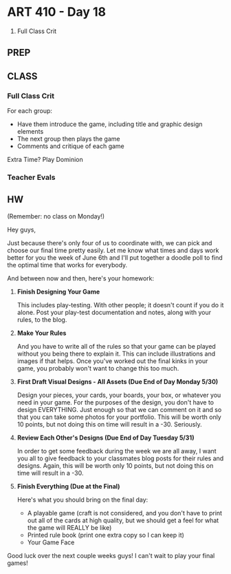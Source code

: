 ART 410 - Day 18
=======================================

1. Full Class Crit


PREP
---------------------------------------



CLASS
---------------------------------------

### Full Class Crit 

For each group:

- Have them introduce the game, including title and graphic design elements
- The next group then plays the game
- Comments and critique of each game


Extra Time? Play Dominion



### Teacher Evals






HW
---------------------------------------

(Remember: no class on Monday!)

Hey guys,

Just because there's only four of us to coordinate with, we can pick and choose our final time pretty easily. Let me know what times and days work better for you the week of June 6th and I'll put together a doodle poll to find the optimal time that works for everybody.

And between now and then, here's your homework:

1. **Finish Designing Your Game**

	This includes play-testing. With other people; it doesn't count if you do it alone. Post your play-test documentation and notes, along with your rules, to the blog.


2. **Make Your Rules**

	And you have to write all of the rules so that your game can be played without you being there to explain it. This can include illustrations and images if that helps. Once you've worked out the final kinks in your game, you probably won't want to change this too much. 


3. **First Draft Visual Designs - All Assets (Due End of Day Monday 5/30)**

	Design your pieces, your cards, your boards, your box, or whatever you need in your game. For the purposes of the design, you don't have to design EVERYTHING. Just enough so that we can comment on it and so that you can take some photos for your portfolio. This will be worth only 10 points, but not doing this on time will result in a -30. Seriously.

4. **Review Each Other's Designs (Due End of Day Tuesday 5/31)**

	In order to get some feedback during the week we are all away, I want you all to give feedback to your classmates blog posts for their rules and designs. Again, this will be worth only 10 points, but not doing this on time will result in a -30. 

5. **Finish Everything (Due at the Final)**

	Here's what you should bring on the final day:
	- A playable game (craft is not considered, and you don't have to print out all of the cards at high quality, but we should get a feel for what the game will REALLY be like)
	- Printed rule book (print one extra copy so I can keep it)
	- Your Game Face


Good luck over the next couple weeks guys! I can't wait to play your final games!

